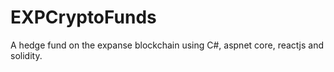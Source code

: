 # EXPCryptoFunds
A hedge fund on the expanse blockchain using C#, aspnet core, reactjs and solidity. 

